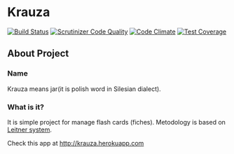 # Krauza

[![Build Status](https://travis-ci.org/mejt/FlashCards.svg)](https://travis-ci.org/mejt/FlashCards)
[![Scrutinizer Code Quality](https://scrutinizer-ci.com/g/mejt/FlashCards/badges/quality-score.png?b=master)](https://scrutinizer-ci.com/g/mejt/FlashCards/?branch=master)
[![Code Climate](https://codeclimate.com/github/mejt/FlashCards/badges/gpa.svg)](https://codeclimate.com/github/mejt/FlashCards)
[![Test Coverage](https://codeclimate.com/github/mejt/FlashCards/badges/coverage.svg)](https://codeclimate.com/github/mejt/FlashCards/coverage)

## About Project
### Name
Krauza means jar(it is polish word in Silesian dialect).

### What is it?
It is simple project for manage flash cards (fiches). Metodology is based on [Leitner system](https://en.wikipedia.org/wiki/Leitner_system).

Check this app at http://krauza.herokuapp.com
